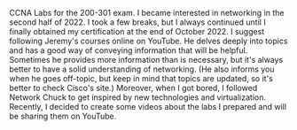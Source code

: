 CCNA Labs for the 200-301 exam. 
I became interested in networking in the second half of 2022. I took a few breaks, but I always continued until I finally obtained my certification at the end of October 2022. I suggest following Jeremy's courses online on YouTube. He delves deeply into topics and has a good way of conveying information that will be helpful. Sometimes he provides more information than is necessary, but it's always better to have a solid understanding of networking. (He also informs you when he goes off-topic, but keep in mind that topics are updated, so it's better to check Cisco's site.) Moreover, when I got bored, I followed Network Chuck to get inspired by new technologies and virtualization.
Recently, I decided to create some videos about the labs I prepared and will be sharing them on YouTube.
